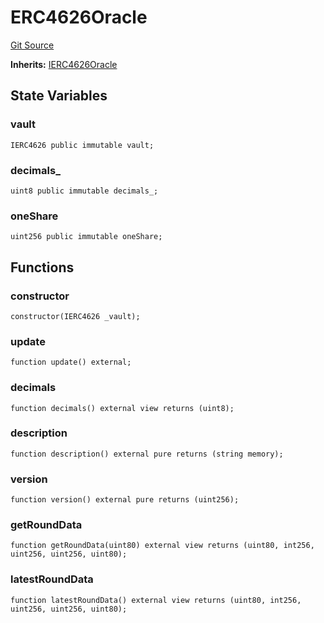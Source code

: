 # ERC4626Oracle
[Git Source](https://github.com/Level-Money/contracts/blob/6210538f7de83f92b07f38679d7d19520c984a03/src/v2/oracles/ERC4626Oracle.sol)

**Inherits:**
[IERC4626Oracle](/src/v2/interfaces/level/IERC4626Oracle.sol/interface.IERC4626Oracle.md)


## State Variables
### vault

```solidity
IERC4626 public immutable vault;
```


### decimals_

```solidity
uint8 public immutable decimals_;
```


### oneShare

```solidity
uint256 public immutable oneShare;
```


## Functions
### constructor


```solidity
constructor(IERC4626 _vault);
```

### update


```solidity
function update() external;
```

### decimals


```solidity
function decimals() external view returns (uint8);
```

### description


```solidity
function description() external pure returns (string memory);
```

### version


```solidity
function version() external pure returns (uint256);
```

### getRoundData


```solidity
function getRoundData(uint80) external view returns (uint80, int256, uint256, uint256, uint80);
```

### latestRoundData


```solidity
function latestRoundData() external view returns (uint80, int256, uint256, uint256, uint80);
```

